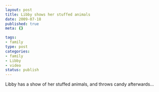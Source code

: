 ```yaml
--- 
layout: post
title: Libby shows her stuffed animals
date: 2009-07-18
published: true
meta: {}

tags: 
- family
type: post
categories: 
- family
- Libby
- video
status: publish
---
```

Libby has a show of her stuffed animals, and throws candy afterwards...
